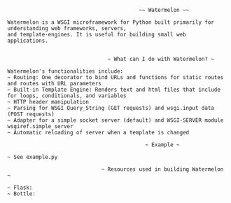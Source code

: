 

                                              ~~ Watermelon ~~

    Watermelon is a WSGI microframework for Python built primarily for understanding web frameworks, servers, 
    and template-engines. It is useful for building small web applications.


                                    ~ What can I do with Watermelon? ~ 

    Watermelon's functionalities include:
    ~ Routing: One decorator to bind URLs and functions for static routes and routes with URL parameters
    ~ Built-in Template Engine: Renders text and html files that include for loops, conditionals, and variables
    ~ HTTP header manipulation 
    ~ Parsing for WSGI Query_String (GET requests) and wsgi.input data (POST requests)
    ~ Adapter for a simple socket server (default) and WSGI-SERVER module wsgiref.simple_server
    ~ Automatic reloading of server when a template is changed

                                                ~ Example ~ 

    ~ See example.py
  
                                  ~ Resources used in building Watermelon ~

    ~ Flask:
    ~ Bottle:

